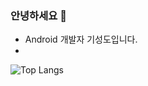 ### 안녕하세요 👋
- Android 개발자 기성도입니다.
- 

![Top Langs](https://github-readme-stats.vercel.app/api/top-langs/?username=Kitjdeh&layout=compact&langs_count=8&cache_seconds=7200)
<!--
**Kitjdeh/kitjdeh** is a ✨ _special_ ✨ repository because its `README.md` (this file) appears on your GitHub profile.

Here are some ideas to get you started:

